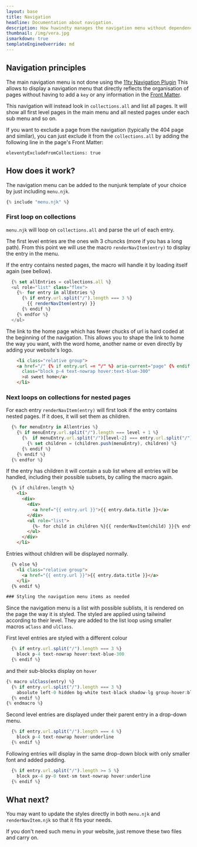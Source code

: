```yaml
---
layout: base
title: Navigation
headline: Documentation about navigation.
description: How huwindty manages the navigation menu without dependency
thumbnail: /img/vera.jpg
ismarkdown: true
templateEngineOverride: md
---
```

## Navigation principles

The main navigation menu is not done using the [11ty Navigation Plugin](https://www.11ty.dev/docs/plugins/navigation/) This allows to display a navigation menu that directly reflects the organisation of pages without having to add a `key` or any information in the [Front Matter](https://www.11ty.dev/docs/data-frontmatter/).

This navigation will instead look in `collections.all` and list all pages. It will show all first level pages in the main menu and all nested pages under each sub menu and so on. 

If you want to exclude a page from the navigation (typically the 404 page and similar), you can just exclude it from the `collections.all` by adding the following line in the page's Front Matter:

```
eleventyExcludeFromCollections: true
```

## How does it work?

The navigation menu can be added to the nunjunk template of your choice by just including `menu.njk`.

```js
{% include "menu.njk" %}
```

### First loop on collections

`menu.njk` will loop on `collections.all` and parse the url of each entry. 

The first level entries are the ones wih 3 chuncks (more if you has a long path). From this point we will use the macro `renderNavItem(entry)` to display the entry in the menu. 

If the entry contains nested pages, the macro will handle it by loading itself again (see bellow).

```js
  {% set allEntries = collections.all %}
  <ul role="list" class="flex">
    {%- for entry in allEntries %}
      {% if entry.url.split("/").length === 3 %}
        {{ renderNavItem(entry) }}
      {% endif %}
    {% endfor %}
  </ul>
```

The link to the home page which has fewer chucks of url is hard coded at the beginning of the navigation. This allows you to shape the link to home the way you want, with the word home, another name or even directly by adding your website's logo.

```html
    <li class="relative group">
    <a href="/" {% if entry.url == "/" %} aria-current="page" {% endif %}
      class="block p-4 text-nowrap hover:text-blue-300"
      >ॐ sweet home</a> 
    </li>
```

### Next loops on collections for nested pages

For each entry `renderNavItem(entry)` will first look if the entry contains nested pages. If it does, it will set them as children.

```js
  {% for menuEntry in Allentries %}
    {% if menuEntry.url.split("/").length === level + 1 %}
      {%  if menuEntry.url.split("/")[level-2] === entry.url.split("/")[level-2] %}
        {% set children = (children.push(menuEntry), children) %}
      {% endif %}
    {% endif %}
  {% endfor %}
```

If the entry has children it will contain a sub list where all entries will be handled, including their possible subsets, by calling the macro again.

```html
  {% if children.length %}
    <li>
      <div>
        <div>
          <a href="{{ entry.url }}">{{ entry.data.title }}</a>
        </div>
        <ul role="list">
          {%- for child in children %}{{ renderNavItem(child) }}{% endfor -%}
        </ul>
      </div>
    </li>
```

Entries without children will be displayed normally.

```html
  {% else %}
    <li class="relative group">
      <a href="{{ entry.url }}">{{ entry.data.title }}</a> 
    </li>
  {% endif %}

### Styling the navigation menu items as needed
```

Since the navigation menu is a list with possible sublists, it is rendered on the page the way it is styled. The styled are applied using tailwind according to their level. They are added to the list loop using smaller macros `aClass` and `ulClass`.

First level entries are styled with a different colour

```js
  {% if entry.url.split("/").length === 3 %}
    block p-4 text-nowrap hover:text-blue-300
  {% endif %}
```

and their sub-blocks display on `hover`

```js
{% macro ulClass(entry) %}
  {% if entry.url.split("/").length === 3 %}
    absolute left-0 hidden bg-white text-black shadow-lg group-hover:block
  {% endif %}
{% endmacro %}
```

Second level entries are displayed under their parent entry in a drop-down menu.

```js
  {% if entry.url.split("/").length === 4 %}
    block p-4 text-nowrap hover:underline
  {% endif %}
```

Following entries will display in the same drop-down block with only smaller font and added padding.

```js
  {% if entry.url.split("/").length >= 5 %}
    block px-4 py-0 text-sm text-nowrap hover:underline
  {% endif %}
```

## What next?

You may want to update the styles directly in both `menu.njk` and `renderNavItem.njk` so that it fits your needs. 

If you don't need such menu in your website, just remove these two files and carry on.
